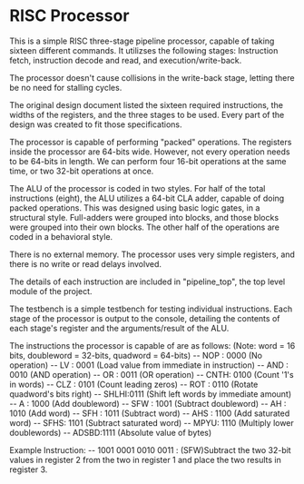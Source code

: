 # RISC Processor
This is a simple RISC three-stage pipeline processor, capable of taking sixteen different commands.
It utilizses the following stages: Instruction fetch, instruction decode and read, and execution/write-back.

The processor doesn't cause collisions in the write-back stage, letting there be no need for stalling cycles.

The original design document listed the sixteen required instructions, the widths of the registers, and the three stages to be used. Every part of the design was created to fit those specifications.

The processor is capable of performing "packed" operations. The registers inside the processor are 64-bits wide. However, not every operation needs to be 64-bits in length. We can perform four 16-bit operations at the same time, or two 32-bit operations at once.

The ALU of the processor is coded in two styles. For half of the total instructions (eight), the ALU utilizes a 64-bit CLA adder, capable of doing packed operations. This was designed using basic logic gates, in a structural style. Full-adders were grouped into blocks, and those blocks were grouped into their own blocks. The other half of the operations are coded in a behavioral style.

There is no external memory. The processor uses very simple registers, and there is no write or read delays involved.

The details of each instruction are included in "pipeline_top", the top level module of the project.

The testbench is a simple testbench for testing individual instructions. Each stage of the processor is output to the console, detailing the contents of each stage's register and the arguments/result of the ALU.

The instructions the processor is capable of are as follows:
(Note: word = 16 bits, doubleword = 32-bits, quadword = 64-bits)
-- NOP : 0000 (No operation)
-- LV  : 0001 (Load value from immediate in instruction)
-- AND : 0010 (AND operation)
-- OR  : 0011 (OR operation)
-- CNTH: 0100 (Count '1's in words)
-- CLZ : 0101 (Count leading zeros)
-- ROT : 0110 (Rotate quadword's bits right)
-- SHLHI:0111 (Shift left words by immediate amount)
-- A   : 1000 (Add doubleword)
-- SFW : 1001 (Subtract doubleword)
-- AH  : 1010 (Add word)
-- SFH : 1011 (Subtract word)
-- AHS : 1100 (Add saturated word)
-- SFHS: 1101 (Subtract saturated word)
-- MPYU: 1110 (Multiply lower doublewords)
-- ADSBD:1111 (Absolute value of bytes)

Example Instruction:
-- 1001 0001 0010 0011 : (SFW)Subtract the two 32-bit values in register 2 from the two in register 1 and place the two results in register 3.
